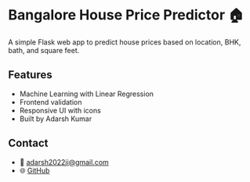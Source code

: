 # Bangalore House Price Predictor 🏠

A simple Flask web app to predict house prices based on location, BHK, bath, and square feet.

## Features
- Machine Learning with Linear Regression
- Frontend validation
- Responsive UI with icons
- Built by Adarsh Kumar

## Contact
- 📧 adarsh2022ji@gmail.com
- 🌐 [GitHub](https://github.com/Adarsh2004ku)
